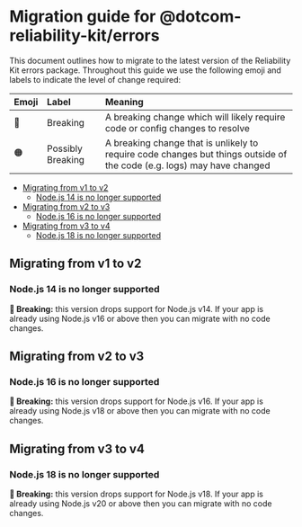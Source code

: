 
# Migration guide for @dotcom-reliability-kit/errors

This document outlines how to migrate to the latest version of the Reliability Kit errors package. Throughout this guide we use the following emoji and labels to indicate the level of change required:

Emoji           | Label             | Meaning
----------------|:------------------|:-------
:red_circle:    | Breaking          | A breaking change which will likely require code or config changes to resolve
:orange_circle: | Possibly Breaking | A breaking change that is unlikely to require code changes but things outside of the code (e.g. logs) may have changed

* [Migrating from v1 to v2](#migrating-from-v1-to-v2)
  * [Node.js 14 is no longer supported](#nodejs-14-is-no-longer-supported)
* [Migrating from v2 to v3](#migrating-from-v2-to-v3)
  * [Node.js 16 is no longer supported](#nodejs-16-is-no-longer-supported)
* [Migrating from v3 to v4](#migrating-from-v3-to-v4)
  * [Node.js 18 is no longer supported](#nodejs-18-is-no-longer-supported)


## Migrating from v1 to v2

### Node.js 14 is no longer supported

**:red_circle: Breaking:** this version drops support for Node.js v14. If your app is already using Node.js v16 or above then you can migrate with no code changes.


## Migrating from v2 to v3

### Node.js 16 is no longer supported

**:red_circle: Breaking:** this version drops support for Node.js v16. If your app is already using Node.js v18 or above then you can migrate with no code changes.


## Migrating from v3 to v4

### Node.js 18 is no longer supported

**:red_circle: Breaking:** this version drops support for Node.js v18. If your app is already using Node.js v20 or above then you can migrate with no code changes.
